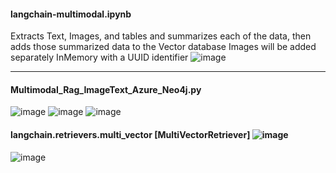 #### langchain-multimodal.ipynb
Extracts Text, Images, and tables and summarizes each of the data, then adds those summarized data to the Vector database 
Images will be added separately InMemory with a UUID identifier
![image](https://github.com/user-attachments/assets/4cfb4acf-04d1-4c84-8bbc-058ff941e1d5)

____________________________________________________________________________________________________________________________
#### Multimodal_Rag_ImageText_Azure_Neo4j.py

![image](https://github.com/user-attachments/assets/65cbd3bd-47c9-436e-bd1f-c410db96b421)
![image](https://github.com/user-attachments/assets/3793da68-687a-4f65-86b1-9c0e0f04ba60)
![image](https://github.com/user-attachments/assets/08a55041-30ec-4198-9694-1ba1a4180c71)

#### langchain.retrievers.multi_vector [MultiVectorRetriever] ![image](https://github.com/user-attachments/assets/efcf29ff-74d4-4d68-93c2-27fa10e358a9)

![image](https://github.com/user-attachments/assets/b56fb8ef-e011-4f4c-9f55-19602209c6f7)

